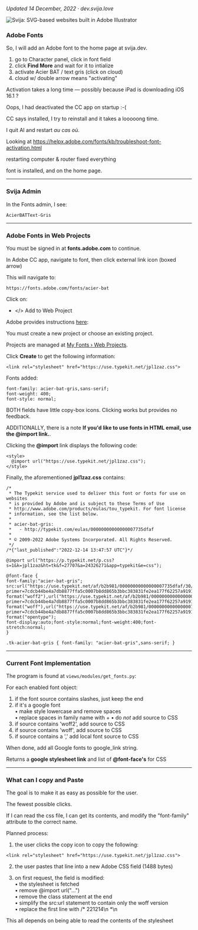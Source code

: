 [logo]: http://files.svija.love/github/readme-logo.png "Svija: SVG-based websites built in Adobe Illustrator"

*Updated  14 December, 2022 · dev.svija.love*

![Svija: SVG-based websites built in Adobe Illustrator][logo]

### Adobe Fonts

So, I will add an Adobe font to the home page at svija.dev.

1. go to Character panel, click in font field
2. click **Find More** and wait for it to intialize
3. activate Acier BAT / text gris (click on cloud)
4. cloud w/ double arrow means "activating"

Activation takes a long time — possibly because iPad is downloading iOS 16.1 ?

Oops, I had deactivated the CC app on startup :-(

CC says installed, I try to reinstall and it takes a looooong time.

I quit AI and restart *au cas où*.

Looking at https://helpx.adobe.com/fonts/kb/troubleshoot-font-activation.html

restarting computer & router fixed everything

font is installed, and on the home page.

---
### Svija Admin

In the Fonts admin, I see:

    AcierBATText-Gris

---
### Adobe Fonts in Web Projects

You must be signed in at **fonts.adobe.com** to continue.

In Adobe CC app, navigate to font, then click external link icon (boxed arrow)

This will navigate to:

    https://fonts.adobe.com/fonts/acier-bat

Click on:

- \</> Add to Web Project

Adobe provides instructions [here](https://helpx.adobe.com/fonts/using/add-fonts-website.html):

You must create a new project or choose an existing project.

Projects are managed at [My Fonts › Web Projects](https://fonts.adobe.com/my_fonts#web_projects-section).

Click **Create** to get the following information:

    <link rel="stylesheet" href="https://use.typekit.net/jpl1zaz.css">

Fonts added:

```
font-family: acier-bat-gris,sans-serif;
font-weight: 400;
font-style: normal;
```

BOTH fields have little copy-box icons. Clicking works but provides no feedback.

ADDITIONALLY, there is a note **If you'd like to use fonts in HTML email, use the @import link.**.

Clicking the **@import** link displays the following code:

```
<style>
  @import url("https://use.typekit.net/jpl1zaz.css");
</style>
```

Finally, the aforementioned **jpl1zaz.css** contains:

```
/*
 * The Typekit service used to deliver this font or fonts for use on websites
 * is provided by Adobe and is subject to these Terms of Use
 * http://www.adobe.com/products/eulas/tou_typekit. For font license
 * information, see the list below.
 *
 * acier-bat-gris:
 *   - http://typekit.com/eulas/00000000000000007735dfaf
 *
 * © 2009-2022 Adobe Systems Incorporated. All Rights Reserved.
 */
/*{"last_published":"2022-12-14 13:47:57 UTC"}*/

@import url("https://p.typekit.net/p.css?s=1&k=jpl1zaz&ht=tk&f=27707&a=24326271&app=typekit&e=css");

@font-face {
font-family:"acier-bat-gris";
src:url("https://use.typekit.net/af/b2b981/00000000000000007735dfaf/30/l?primer=7cdcb44be4a7db8877ffa5c0007b8dd865b3bbc383831fe2ea177f62257a9191&fvd=n4&v=3") format("woff2"),url("https://use.typekit.net/af/b2b981/00000000000000007735dfaf/30/d?primer=7cdcb44be4a7db8877ffa5c0007b8dd865b3bbc383831fe2ea177f62257a9191&fvd=n4&v=3") format("woff"),url("https://use.typekit.net/af/b2b981/00000000000000007735dfaf/30/a?primer=7cdcb44be4a7db8877ffa5c0007b8dd865b3bbc383831fe2ea177f62257a9191&fvd=n4&v=3") format("opentype");
font-display:auto;font-style:normal;font-weight:400;font-stretch:normal;
}

.tk-acier-bat-gris { font-family: "acier-bat-gris",sans-serif; }
```

---
### Current Font Implementation

The program is found at `views/modules/get_fonts.py`:

For each enabled font object:
1. if the font source contains slashes, just keep the end
2. if it's a google font  
• make style lowercase and remove spaces  
• replace spaces in family name with +
• do *not* add source to CSS
3. if source contains 'woff2', add source to CSS
4. if source contains 'woff', add source to CSS
5. if source contains a ',' add local font source to CSS

When done, add all Google fonts to google_link string.

Returns a **google stylesheet link** and list of **@font-face's** for CSS 

---
### What can I copy and Paste

The goal is to make it as easy as possible for the user.

The fewest possible clicks.

If I can read the css file, I can get its contents, and modify the "font-family" attribute
to the correct name.

Planned process:

1. the user clicks the copy icon to copy the following:
```
<link rel="stylesheet" href="https://use.typekit.net/jpl1zaz.css">
```
2. the user pastes that line into a new Adobe CSS field (1488 bytes)

3. on first request, the field is modified:  
• the stylesheet is fetched  
• remove @import url("…")  
• remove the class statement at the end  
• simplify the src:url statement to contain only the woff version  
• replace the first line with /* 221214\n \*\n

This all depends on being able to read the contents of the stylesheet
